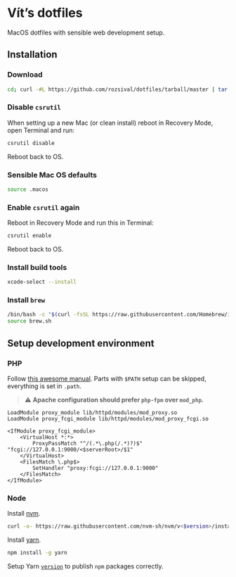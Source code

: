 # Vít’s dotfiles

MacOS dotfiles with sensible web development setup.

## Installation

### Download

```bash
cd; curl -#L https://github.com/rozsival/dotfiles/tarball/master | tar -xzv --strip-components 1 --exclude={README.md,bootstrap.sh,.osx,LICENSE-MIT.txt}
```

### Disable `csrutil`

When setting up a new Mac (or clean install) reboot in Recovery Mode, open Terminal and run:

```bash
csrutil disable
```

Reboot back to OS.

### Sensible Mac OS defaults

```bash
source .macos
```

### Enable `csrutil` again

Reboot in Recovery Mode and run this in Terminal:

```bash
csrutil enable
```

Reboot back to OS.

### Install build tools

```bash
xcode-select --install
```

### Install `brew`

```bash
/bin/bash -c "$(curl -fsSL https://raw.githubusercontent.com/Homebrew/install/master/install.sh)"
source brew.sh
```

## Setup development environment

### PHP

Follow [this awesome manual](https://getgrav.org/blog/macos-bigsur-apache-multiple-php-versions). Parts with `$PATH` setup can be skipped, everything is set in `.path`.

> ⚠️ **Apache configuration should prefer `php-fpm` over `mod_php`.**

```apacheconf
LoadModule proxy_module lib/httpd/modules/mod_proxy.so
LoadModule proxy_fcgi_module lib/httpd/modules/mod_proxy_fcgi.so

<IfModule proxy_fcgi_module>
    <VirtualHost *:*>
        ProxyPassMatch "^/(.*\.php(/.*)?)$" "fcgi://127.0.0.1:9000/<$serverRoot>/$1"
    </VirtualHost>
    <FilesMatch \.php$>
        SetHandler "proxy:fcgi://127.0.0.1:9000"
    </FilesMatch>
</IfModule>
```

### Node

Install [nvm](https://github.com/nvm-sh/nvm).

```bash
curl -o- https://raw.githubusercontent.com/nvm-sh/nvm/v<$version>/install.sh | bash
```

Install [yarn](https://yarnpkg.com).

```bash
npm install -g yarn
```

Setup Yarn [`version`](https://yarnpkg.com/en/docs/cli/version#toc-git-tags) to publish `npm` packages correctly.
